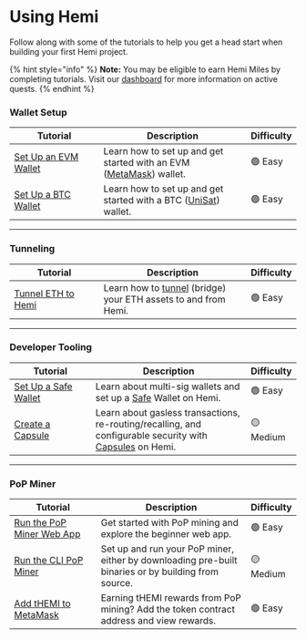# Using Hemi

Follow along with some of the tutorials to help you get a head start when building your first Hemi project.&#x20;

{% hint style="info" %}
**Note:** You may be eligible to earn Hemi Miles by completing tutorials. Visit our [dashboard](https://points.absinthe.network/hemi/start) for more information on active quests.
{% endhint %}

### Wallet Setup

<table><thead><tr><th width="217">Tutorial</th><th width="384">Description</th><th>Difficulty</th></tr></thead><tbody><tr><td><a href="../../main/start-here/developers.md">Set Up an EVM Wallet</a></td><td>Learn how to set up and get started with an EVM (<a href="https://metamask.io">MetaMask</a>) wallet.</td><td>🟢 Easy</td></tr><tr><td><a href="wallet-setup/btc-wallet-setup/">Set Up a BTC Wallet</a></td><td>Learn how to set up and get started with a BTC (<a href="https://unisat.io">UniSat</a>) wallet.</td><td>🟢 Easy</td></tr></tbody></table>

***

### Tunneling

<table><thead><tr><th width="217">Tutorial</th><th width="384">Description</th><th>Difficulty</th></tr></thead><tbody><tr><td><a href="tunneling/tunnel-eth-to-hemi.md">Tunnel ETH to Hemi</a></td><td>Learn how to <a href="../../foundational-topics/the-architecture/tunneling/">tunnel</a> (bridge) your ETH assets to and from Hemi.</td><td>🟢 Easy</td></tr></tbody></table>

***

### Developer Tooling

<table><thead><tr><th width="198">Tutorial</th><th width="397">Description</th><th>Difficulty</th></tr></thead><tbody><tr><td><a href="developer-tooling/set-up-a-safe-wallet.md">Set Up a Safe Wallet</a></td><td>Learn about multi-sig wallets and set up a <a href="https://safe.global">Safe</a> Wallet on Hemi.</td><td>🟢 Easy</td></tr><tr><td><a href="developer-tooling/create-a-capsule.md">Create a Capsule</a></td><td>Learn about gasless transactions, re-routing/recalling, and configurable security with <a href="broken-reference">Capsules</a> on Hemi.</td><td>🟡 Medium</td></tr></tbody></table>

***

### PoP Miner

<table><thead><tr><th width="194">Tutorial</th><th width="397">Description</th><th>Difficulty</th></tr></thead><tbody><tr><td><a href="pop-mining/web-based-pop-miner.md">Run the PoP Miner Web App</a></td><td>Get started with PoP mining and explore the beginner web app. </td><td>🟢 Easy</td></tr><tr><td><a href="pop-mining/setup-part-1.md">Run the CLI PoP Miner</a></td><td>Set up and run your PoP miner, either by downloading pre-built binaries or by building from source.</td><td>🟡 Medium</td></tr><tr><td><a href="pop-mining/add-themi-to-metamask.md">Add tHEMI to MetaMask</a></td><td>Earning tHEMI rewards from PoP mining? Add the token contract address and view rewards.</td><td>🟢 Easy</td></tr></tbody></table>

